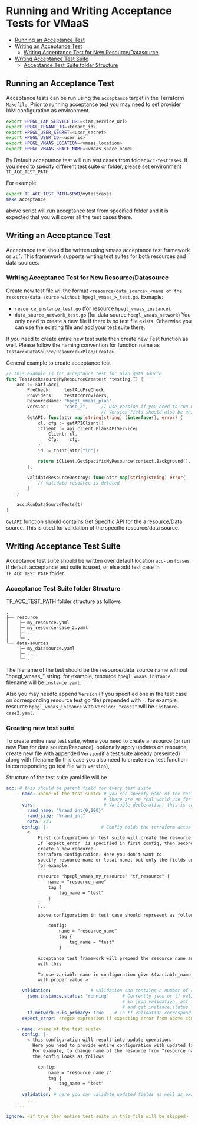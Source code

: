 # Running and Writing Acceptance Tests for VMaaS
- [Running an Acceptance Test](#running-an-acceptance-test)
- [Writing an Acceptance Test](#writing-an-acceptance-test)
    - [Writing Acceptance Test for New Resource/Datasource](#writing-acceptance-test-for-new-resource-datasource)
- [Writing Acceptance Test Suite](#writing-acceptance-test-suite)
    - [Acceptance Test Suite folder Structure](#acceptance-test-suite-folder-structure)

## Running an Acceptance Test

Acceptance tests can be run using the `acceptance` target in the Terraform
`Makefile`. Prior to running acceptance test you may need to set provider
IAM configuration as environment.

```bash
export HPEGL_IAM_SERVICE_URL=<iam_service_url>
export HPEGL_TENANT_ID=<tenant_id>
export HPEGL_USER_SECRET=<user_secret>
export HPEGL_USER_ID=<user_id>
export HPEGL_VMAAS_LOCATION=<vmaas_location>
export HPEGL_VMAAS_SPACE_NAME=<vmaas_space_name>
```

By Default acceptance test will run test cases from folder `acc-testcases`.
If you need to specify different test suite or folder, please set environment
`TF_ACC_TEST_PATH`

For example:
```bash
export TF_ACC_TEST_PATH=$PWD/mytestcases
make acceptance
```
above script will run acceptance test from specified folder and it is expected that
you will cover all the test cases there.


## Writing an Acceptance Test

Acceptance test should be written using vmaas acceptance test framework or `atf`. This
framework supports writing test suites for both resources and data sources.

### Writing Acceptance Test for New Resource/Datasource

Create new test file wil the format `<resource/data_source>_<name of the resource/data source without hpegl_vmaas_>_test.go`.
Exmaple:
- `resource_instance_test.go` (for resource `hpegl_vmaas_instance`).
- `data_source_network_test.go` (for data source `hpegl_vmaas_network`)
You only need to create a new file if there is no test file exists. Otherwise you can use the existing file
and add your test suite there.

If you need to create entire new test suite then create new Test function as well.
Please follow the naming convention for function name as `TestAcc<DataSource/Resource><Plan/Create>`.

General example to create acceptance test
```go
// This example is for acceptance test for plan data source
func TestAccResourceMyResourceCreate(t *testing.T) {
	acc := &atf.Acc{
		PreCheck:     testAccPreCheck,
		Providers:    testAccProviders,
		ResourceName: "hpegl_vmaas_plan",
        Version:      "case_2",     // Use version if you need to run multiple step cases, if not then skip this field
                                    // Version field should also be unique
		GetAPI: func(attr map[string]string) (interface{}, error) {
			cl, cfg := getAPIClient()
			iClient := api_client.PlansAPIService{
				Client: cl,
				Cfg:    cfg,
			}
			id := toInt(attr["id"])

			return iClient.GetSpecificMyResource(context.Background(), id)
		},

        ValidateResourceDestroy: func(attr map[string]string) error{
            // validate resource is deleted
        }
	}

	acc.RunDataSourceTests(t)
}
```

`GetAPI` function should contains Get Specific API for the a resource/Data source. This is
used for validation of the specific resource/data source.

## Writing Acceptance Test Suite

Acceptance test suite should be written over default location `acc-testcases` if default acceptance
test suite is used, or else add test case in `TF_ACC_TEST_PATH` folder.

### Acceptance Test Suite folder Structure

TF_ACC_TEST_PATH folder structure as follows

    .
    ├── resource
    │    ├─ my_resource.yaml
    │    ├─ my_resource-case_2.yaml
    │    ├─ ...
    │    └─ .
    └── data-sources
         ├─ my_datasource.yaml
         ├─ ...
         └─ .

The filename of the test should be the resource/data_source name without "hpegl_vmaas_" string.
for example, resource `hpegl_vmaas_instance` filename will be `instance.yaml`.

Also you may needto append `Version` (if you specified one in the test case on corresponding resource test go file)
prepended with `-`.
for example, resource `hpegl_vmaas_instance` with `Version: "case2"` will be `instance-case2.yaml`.

### Creating new test suite

To create entire new test suite, where you need to create a resource (or run new Plan for data source/Resource),
optionally apply updates on resource, create new file with appended `Version`(if a test suite already presented)
along with filename (In this case you also need to create new test function in corresponding go test file with `Version`),

Structure of the test suite yaml file will be
```yml
acc: # this should be parent field for every test suite
    - name: <name of the test suite> # you can specify name of the test suite here, Apart from the readability
                                     # there are no real world use for the 'name' field
      vars:                          # Variable decleration, this is can be used to generate random values and store in it
        rand_name: "%rand_int{0,100}"
        rand_size: "%rand_int"
        data: 235
      config: |-                    # Config holds the terraform actual configuration.
        <
            First configuration in test suite will create the resource and rest will update the resource.
            If `expect_error` is specified in first config, then second configuration will be used to
            create a new resource.
            terraform configuration. Here you don't want to
            specify resource name or local name, but only the fields under it.
            for example:
            ```
            resource "hpegl_vmaas_my_resource" "tf_resource" {
                name = "resource_name"
                tag {
                    tag_name = "test"
                }
            }
            ```
            above configuration in test case should represent as follows

                config:
                    name = "resource_name"
                    tag {
                        tag_name = "test"
                    }

            Acceptance test framework will prepend the resource name and local name along
            with this

            To use variable name in configuration give $(variable_name), atf will resolve and replace
            with proper value >

      validation:               # validation can contains n number of child validations
        json.instance.status: "running"     # Currently json or tf validations are supported
                                            # in json validation, atf framework will call get API for instance with ID of the created instance
                                            # and get instance.status field from response json and check equality to "running"
        tf.network.0.is_primary: true    # in tf validation corresponding field in state field is compared to RHS
      expect_error: <regex expression if expecting error from above configuration>

    - name: <name of the test suite>
      config: |-
        < this configuration will result into update operation.
          Here you need to provide entire configuration with updated fields
          For example, to change name of the resource from "resource_name" to "resource_name_2"
          the config looks as follows

            config:
                name = "resource_name_2"
                tag {
                    tag_name = "test"
                }
      validation: # here you can validate updated fields as well as existing fields
        ...
    ...

ignore: <if true then entire test suite in this file will be skipped>
```
